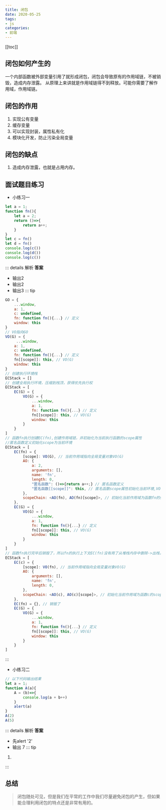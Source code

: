 ```yaml
---
title: 闭包
date: 2020-05-25
tags: 
- js
categories:
- 前端
---
```


<Boxx />

[[toc]]

## 闭包如何产生的
一个内部函数被外部变量引用了就形成闭包，闭包会导致原有的作用域链，不被销毁，造成内存泄露。
从原理上来讲就是作用域链得不到释放。可能你需要了解作用域，作用域链。

## 闭包的作用
1. 实现公有变量
2. 缓存变量
3. 可以实现封装，属性私有化
4. 模块化开发，防止污染全局变量

## 闭包的缺点
1. 造成内存泄露，也就是占用内存。

## 面试题目练习
- 小练习一
``` js
let a = 1;
function fn(){
    let a = 2;
    return ()=>{
        return a++;
    }
}
let c = fn()
let d = fn()
console.log(c())
console.log(d())
console.log(c())
```
::: details 解析
**答案**
- 输出2 
- 输出2
- 输出3
::: tip
``` js
GO = {
    ...window,
    a: 1,
    c: undefined,
    fn: function fn(){...} // 定义
    window: this
}
// VO指向GO
VO(G) = {
     ...window,
    a: 1,
    c: undefined,
    fn: function fn(){...} // 定义
    fn[[scope]]: this, // VO(G)
    window: this
}
// 创建执行环境栈
ECStack = []
// 创建全局执行环境，压缩到栈顶，获得优先执行权
ECStack = [
    EC(G) = {
        VO(G) = {
            ...window,
            a: 1,
            fn: function fn(){...} // 定义
            fn[[scope]]: this, // VO(G)
            window: this
        }
    }
]
// 函数fn执行创建EC(fn),创建作用域链，并初始化为当前执行函数的scope属性
//匿名函数定义初始化scope为当前环境
ECStack = [
    EC(fn) = {
        [scope]: VO(G), // 当前作用域指向全局变量对象VO(G)
        AO: {
            a: 2,
            arguments: [],
            name: 'fn',
            length: 0,
            "匿名函数": ()=>{return a++;} // 匿名函数定义
            "匿名函数[[scope]]": this, // 匿名函数scope属性初始化当前环境,VO(fn)
        },
        scopeChain: <AO(fn), AO(fn)[scope]>, // 初始化当前作用域为函数fn的scope属性,并将函数fn的AO对象指向链表最顶端
    },
    EC(G) = {
        VO(G) = {
            ...window,
            a: 1,
            fn: function fn(){...} // 定义
            fn[[scope]]: this, // VO(G)
            window: this
        }
    }
]
// 函数fn执行完毕后销毁了，所以fn的执行上下文EC(fn)没有用了从堆栈内存中删除->出栈，接着fn返回来的函数的引用被保存到c上c执行创建执行上下文EC(c),创建作用域链，并初始化为函数c(匿名函数)的scope所包含的对象，VO(fn)
ECStack = [
    EC(c) = {
        [scope]: VO(fn), // 当前作用域指向全局变量对象VO(G)
        AO: {
            arguments: [],
            name: 'fn',
            length: 0,
        },
        scopeChain: <AO(c), AO(c)[scope]>, // 初始化当前作用域为函数c的scope属性,并将函数c的AO对象指向链表最顶端
    },
    EC(fn) = {}, // 销毁了
    EC(G) = {
        VO(G) = {
            ...window,
            a: 1,
            fn: function fn(){...} // 定义
            fn[[scope]]: this, // VO(G)
            window: this
        }
    }
]
```
:::
- 小练习二
``` js
// 以下代码输出结果
let a = 1;
function A(a){
    A = (b)=>{
        console.log(a + b++)
    }
    alert(a)
}
A(2)
A(5)
```
::: details 解析
**答案**
- 先alert '2'
- 输出 7
::: tip
1. 
:::
## 总结
> 闭包随处可见，但是我们在平常的工作中我们尽量避免闭包的产生，但如果能合理利用闭包的特点还是非常有用的。

